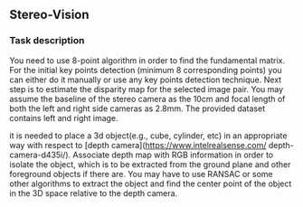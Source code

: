## Stereo-Vision


### Task description
You need to use 8-point algorithm in order to find the fundamental matrix. For the initial key points detection (minimum 8 corresponding points) you can either do it manually or use any key points detection technique. Next step is to estimate the disparity map for the selected image pair. You may assume the baseline of the stereo camera as the 10cm and focal length of both the left and right side cameras as 2.8mm. The provided dataset contains left and right image.


it is needed to place a 3d object(e.g., cube, cylinder, etc) in an appropriate way with respect to [depth camera](https://www.intelrealsense.com/
depth-camera-d435i/). Associate depth map with RGB information in order to isolate the object, which is to be extracted from the ground plane and other foreground objects if there are.
You may have to use RANSAC or some other algorithms to extract the object and find the center point of the object in the 3D space relative to the depth camera.

